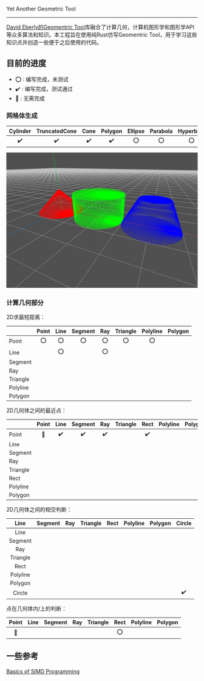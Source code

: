 Yet Another Geometric Tool

---

[David Eberly的Geomentric Tool](https://www.geometrictools.com/index.html)库融合了计算几何，计算机图形学和图形学API等众多算法和知识。本工程旨在使用纯Rust仿写Geomentric Tool，用于学习这些知识点并创造一些便于之后使用的代码。

## 目前的进度

* :o: : 编写完成，未测试
* :heavy_check_mark: : 编写完成，测试通过
* :no_entry_sign: : 无需完成

### 网格体生成

|Cylinder|TruncatedCone|Cone|Polygon|Ellipse|Parabola|Hyperbola|
|:------:|:-----------:|:--:|:-----:|:-----:|:------:|:-------:|
|:heavy_check_mark:|:heavy_check_mark:|:heavy_check_mark:|:heavy_check_mark:|:o:|:o:|:o:|

![mesh_generate](./snapshot/mesh_generate.png)

### 计算几何部分

2D求最短距离：

||Point|Line|Segment|Ray|Triangle|Polyline|Polygon|
|:-|:--:|:--:|:-----:|:--:|:------:|:------:|:-----:|
|Point|:o:|:o:|:o:|:o:|:o:|:o:|
|Line||:o:||:o:|||
|Segment|||||||
|Ray|||||||
|Triangle|||||||
|Polyline|||||||
|Polygon|||||||


2D几何体之间的最近点：

||Point|Line|Segment|Ray|Triangle|Rect|Polyline|Polygon|
|:-|:--:|:--:|:-----:|:--:|:------:|:--:|:------:|:-----:|
|Point|:no_entry_sign:|:heavy_check_mark:|:heavy_check_mark:|:heavy_check_mark:||:heavy_check_mark:|
|Line|||||||
|Segment|||||||
|Ray|||||||
|Triangle|||||||
|Rect|||||||
|Polyline|||||||
|Polygon|||||||

2D几何体之间的相交判断：

|Line|Segment|Ray|Triangle|Rect|Polyline|Polygon|Circle|
|:--:|:-----:|:-:|:------:|:--:|:------:|:-----:|:----:|
|Line|||||||
|Segment|||||||
|Ray|||||||
|Triangle|||||||
|Rect|||||||
|Polyline|||||||
|Polygon|||||||
|Circle|||||||:heavy_check_mark:|

点在几何体内/上的判断：

|Point|Line|Segment|Ray|Triangle|Rect|Polyline|Polygon|
|:--:|:--:|:-----:|:--:|:------:|:--:|:------:|:-----:|
|:no_entry_sign:|||||:o:|

## 一些参考

[Basics of SIMD Programming](http://www.cs.uu.nl/docs/vakken/magr/2017-2018/files/SIMD%20Tutorial.pdf)